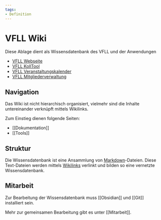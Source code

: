 ```yaml
---
tags:
- Definition
---
```

# VFLL Wiki
Diese Ablage dient als Wissensdatenbank des VFLL und der Anwendungen
- [VFLL Webseite](https://vfll.de)
- [VFLL KollTool](https://kolltool.vfll.de)
- [VFLL Veranstaltungskalender](https://veranstaltungskalender.vfll.de)
- [VFLL Mitgliederverwaltung](https://memberadmin.vfll.de)

## Navigation
Das Wiki ist nicht hierarchisch organisiert, vielmehr sind die Inhalte untereinander verknüpft mittels Wikilinks.

Zum Einstieg dienen folgende Seiten:
- [[Dokumentation]]
- [[Tools]]
## Struktur

Die Wissensdatenbank ist eine Ansammlung von [Markdown](https://de.wikipedia.org/wiki/Markdown)-Dateien. Diese Text-Dateien werden mittels [Wikilinks](https://de.wikipedia.org/wiki/Hilfe:Links)  verlinkt und bilden so eine vernetzte Wissensdatenbank.
## Mitarbeit

Zur Bearbeitung der Wissensdatenbank muss [[Obsidian]] und [[Git]] installiert sein.

Mehr zur gemeinsamen Bearbeitung gibt es unter [[Mitarbeit]].



